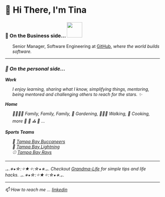 # 👋 Hi There, I'm Tina # 

### 🏢 On the Business side... <img src="https://user-images.githubusercontent.com/464067/180512347-9682790c-e33a-4295-8eee-fd8f84ed5e7f.png"  width=50px /> ###
<ul>Senior Manager, Software Engineering at <a href="https://docs.github.com" alt="GitHub">GitHub</a>, <i>where the world builds software</>. </ul>


---

### 🐾 On the personal side... ###
**Work**

<ul>I enjoy learning, sharing what I know, simplifying things, mentoring, being mentored and challenging others to reach for the stars. ✨</ul>

**Home**

<ul>👨‍👩‍👧‍👧 Family, Family, Family, 🌱 Gardening, 🚶🏻‍♀️ Walking, 🍲 Cooking, more 🎼 🎣 ⛪ 🐾 ...</ul>

**Sports Teams**

  <ul>🏈 <a href="https://www.buccaneers.com/" alt="Tampa Bay Buccaneers">Tampa Bay Buccaneers</a><br /> 🏑 <a href="https://www.nhl.com/lightning" alt="Tampa Bay Lightning">Tampa Bay Lightning</a><br /> 
  ⚾ <a href="https://www.mlb.com/rays" alt="Tampa Bay Rays">Tampa Bay Rays</a></ul>

 ---
  
.｡.∗⁕☆*:✧★✧:*☆⁕∗.｡.  Checkout [Grandma-Life](https://github.com/tinabme/tinabme/tree/main/grandma-life) for simple tips and life hacks.   .｡.∗⁕☆*:✧★✧:*☆⁕∗.｡.

---

📫 How to reach me ... [linkedin](https://www.linkedin.com/in/tbarfield)
